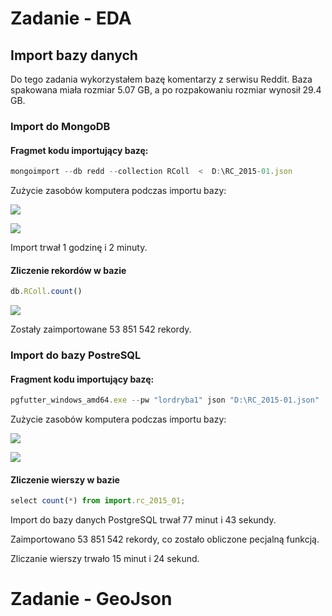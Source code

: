 # Zadanie - EDA

## Import bazy danych
Do tego zadania wykorzystałem bazę komentarzy z serwisu Reddit. Baza spakowana miała rozmiar 5.07 GB, a po rozpakowaniu rozmiar wynosił 29.4 GB.

### Import do MongoDB

#### Fragmet kodu importujący bazę:

```js
mongoimport --db redd --collection RColl  <  D:\RC_2015-01.json
```

Zużycie zasobów komputera podczas importu bazy:

![](http://i.imgur.com/E5yDLbF.png)

![](http://i.imgur.com/Goct2EJ.png)

Import trwał 1 godzinę i 2 minuty.

#### Zliczenie rekordów w bazie

```js
db.RColl.count()
```

![](http://i.imgur.com/CzFdydA.png)

Zostały zaimportowane 53 851 542 rekordy.

### Import do bazy PostreSQL

#### Fragment kodu importujący bazę:

```js
pgfutter_windows_amd64.exe --pw "lordryba1" json "D:\RC_2015-01.json"
```

Zużycie zasobów komputera podczas importu bazy:

![](http://i.imgur.com/nA7Ak2N.png)

![](http://i.imgur.com/rPgfuCw.png)

#### Zliczenie wierszy w bazie

```js
select count(*) from import.rc_2015_01;
```

Import do bazy danych PostgreSQL trwał 77 minut i 43 sekundy.

Zaimportowano 53 851 542 rekordy, co zostało obliczone pecjalną funkcją.

Zliczanie wierszy trwało 15 minut i 24 sekund.

# Zadanie - GeoJson


